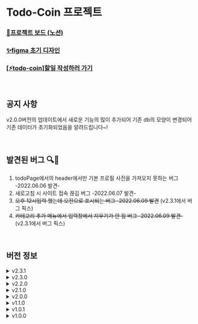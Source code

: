 # Todo-Coin 프로젝트

### [📓프로젝트 보드 (노션)](https://gold-route-090.notion.site/To-do-Coin-b75b3b4bb3de4b16a4341878154c37ae)
### [✨figma 초기 디자인](https://www.figma.com/file/wPBJm0gWJUiY7PQVi2YqiA/To-do-Coin)
### [[⚡todo-coin]할일 작성하러 가기](https://todo-coin.netlify.app/)
<br/>

## 공지 사항
v2.0.0버전의 업데이트에서 새로운 기능의 많이 추가되어 기존 db의 모양이 변경되어 기존 데이터가 초기화되었음을 알려드립니다~!

<br/>

## 발견된 버그 🔍🐞
1. todoPage에서의 header에서만 기본 프로필 사진을 가져오지 못하는 버그 -2022.06.06 발견-
2. 새로고침 시 사이트 접속 끊김 버그 -2022.06.07 발견-
3. ~~오후 12시입력 했는데 오전으로 표시되는 버그 -2022.06.09 발견~~ (v2.3.1에서 버그 픽스)
4. ~~카테고리 추가 메뉴에서 입력창에서 지우기가 안 됨 버그 -2022.06.09 발견-~~ (v2.3.1에서 버그 픽스)

<br/>

## 버전 정보
<details>
<summary>v2.3.1</summary>
<div markdown="1">

## 수정된 버그 🛠️🐞
    1. 오후 12시입력 했는데 오전으로 표시되는 버그 -2022.06.09 발견
       오전 오후로 변환하는 함수에서 12시부분을 고려하지 못해서 수정했습니다.
       새벽 12시는 0시로 점심 12시는 12시로 출력됩니다~!
  ![image](https://user-images.githubusercontent.com/79118046/172862059-165ca225-3d7a-4ace-a623-30748ba63945.png)
  ![image](https://user-images.githubusercontent.com/79118046/172864937-f0ee951a-c06d-4c92-be42-344fe9435ec7.png)

    
    2. 카테고리 추가 메뉴에서 입력창에서 지우기가 안 됨 -2022.06.09 발견
       preventDefault() 함수로 인한 문제였습니다. 이제 정상적으로 작동합니다.
    
[해결 상세보기](https://gold-route-090.notion.site/To-do-Coin-b75b3b4bb3de4b16a4341878154c37ae#6b65addf60b042458b8923a304595d6b)


</div>
</details>

<details>
<summary>v2.3.0</summary>
<div markdown="1">

## 기능 추가 ✔
    1. 웹사이트 탭창에서 페이지 제목이 출력됩니다.
 ![image](https://user-images.githubusercontent.com/79118046/172830714-e6e2062d-0fec-4bd3-9c95-8bda8b01ceb8.png)
    
    
## 기능 변경 ♻
    1. 카테고리 기능이 변경됩니다.
      기존 카테고리 입력방식은 수정 시에 활용이 불가하고, 또한 재사용성이 떨어져서 아래와 같이 기능을 수정하였습니다.
    
      * 나의 카테고리 등록 방식 변경
       기존: todo생성 시 입력된 카테고리는 나의 카테고리에 추가 (수정 시에는 불가했음)
       변경: 카테고리 추가하기 메뉴에서 나의 카테고리 추가. (카테고리 추가메뉴는 todo생성&수정 및 마이페이지에 있습니다.)
      
      * 카테고리 입력 방식 변경
       기존: 아무 제약없이 막 등록 가능
       변경: 나의 카테고리에 있는 카테고리만 등록가능
![image](https://user-images.githubusercontent.com/79118046/172832382-7ff0caa3-5e49-4b30-aee3-8c9843ede348.png)

    2. Ui가 개선 되었습니다.
       * todo_page
         todoPage에서 고정부분을 헤더뿐만아니라 추가로 (컨트롤 버튼들 + 하단 footer)까지 고정시키고 
         중간에 todo리스트 부분을 스크롤로 변경하여
         사용의 편의성을 높였습니다.
![image](https://user-images.githubusercontent.com/79118046/172833558-334729a8-b59a-413a-943f-42c75dcb44ed.png)

       * todo_card
         할일에서 상태를 변경하는 부분이 눈에 띄지 않아서 입체감을 추가했습니다.
![image](https://user-images.githubusercontent.com/79118046/172833619-c6a9f54d-b2e3-4714-866e-57a350574436.png)
       
     3. 기본 디폴트 프로필 사진을 변경했습니다.
        조금더 컨셉에 맞는 기본사진으로 변경했습니다.
 ![image](https://user-images.githubusercontent.com/79118046/172833995-3d9371ff-ef5a-48fe-906a-6d0dc4198849.png)
    
     4. 웹사이트 기본 폰트를 주아체로 변경했습니다.
        폰트스타일이 바뀌면서 전체적으로 폰트사이즈도 같이 변경 되었습니다.
    

    
</div>
</details>

<details>
<summary>v2.2.0</summary>
<div markdown="1">

## 기능 추가 ✔
    1. pwa사이트로 사이트로 진화하였습니다.
      - 다운로드 받아서 바탕화면 & 홈화면에 두고 사용이 가능합니다.
      - 오프라인에서 사용 시 오프라인임을 알려주는 페이지가 출력됩니다.
![image](https://user-images.githubusercontent.com/79118046/172061559-cb9e2e42-bd4e-4728-aa0e-71af5f3bf557.png)

![image](https://user-images.githubusercontent.com/79118046/172061539-86517357-98d3-4490-967f-785c3d4efa8f.png)

![image](https://user-images.githubusercontent.com/79118046/172061621-8a4e288f-0829-476d-942e-0df9de886f35.png)



</div>
</details>

<details>
<summary>v2.1.0</summary>
<div markdown="1">

## 기능 추가 ✔
    1. item의 이름이 축약기능 추가되었습니다.
       item의 이름이 길어지면 아이템들의 모양이 일관되지 않아 깔끔한 디자인이 아니었습니다.
       그래서 item의 이름이 길어지면 축약되고 이름을 다시 클릭해서 전체이름을 볼 수있는 기능을 추가했습니다.
![image](https://user-images.githubusercontent.com/79118046/172043751-c77f6f9c-6894-4358-a6a8-9c00b11f32fa.png)

## 기능 변경 ♻
    1. 아이템 구매기능이 변경되었습니다.
       아이템 구매 시
       기존: 해당 아이템 자동 삭제.
       변경: 해당 아이템 유지. (삭제는 수동으로 지원됨)
    
    2. 모바일 화면에 잘 맞게 나오도록 ui를 최적화 하였습니다.
    
    3. 로그아웃 버튼의 기능이 변경되었습니다.
       기존: 클릭 시 바로 로그아웃.
       변경: 재확인 후 로그아웃.
 ![image](https://user-images.githubusercontent.com/79118046/172043936-7fac8a2b-a3d2-4af1-b006-34cd7dd1838d.png)
    
    4. 닉네임부분의 ui가 변경되었습니다.
       - 닉네임 변경 버튼이 클릭 전후로 다른 색을 갖게 변경되었습니다.
         기존: 동일색
         변경: 초록색
       - 닉네임 input에 placeholder를 추가하였습니다.

## 발견된 버그 🔍🐞
~~1.휴대폰에서 구글 로그인 시 불가능, 웹사이트에서만 접속 가능 버그.~~
```
앱이 Google보안 브라우저정책을 준수하지 않았다고 오류가 나옵니다~!
해결방법을 찾아봐야겠습니다.
일단 휴대폰에서도 웹사이트로 접속하는 방법이면 사용 가능합니다.
------------------------------------------------------------------------------------------------
해결: 휴대폰에서 로그인이 안 되는 게 아니라 chrome이 아닌 브라우저 즉 카카오 인앱에서 접속 시 구글 로그인이 불가한 것을 알아냈다.
그래서 문자로 보내면거나 해당 주소를 복사해서 chrome에서 실행하면 잘된다.
```
[참고사이트](https://mingeesuh.tistory.com/entry/%EC%9D%B8%EC%95%B1-%EB%B8%8C%EB%9D%BC%EC%9A%B0%EC%A0%80-%EB%A1%9C%EA%B7%B8%EC%9D%B8-%EC%98%A4%EB%A5%98-403-%EC%98%A4%EB%A5%98-disalloweduseragent)

</div>
</details>

<details>
<summary>v2.0.0</summary>
<div markdown="1">

## 기능 추가 ✔
    1. 마이페이지가 오픈되었습니다.
       * 새로운 기능
        - 닉네임과 프로필사진을 저장 할 수 있게 되었습니다.
        - 누적 정보(todo, coin, item)가 추가되었습니다.
        - 하단 세션(나의 카테고리, 나의 아이템)들에 toggle기능이 추가되었습니다.
![image](https://user-images.githubusercontent.com/79118046/172022488-0170b01a-0028-4f27-b0ba-26ef8b342ece.png)
![image](https://user-images.githubusercontent.com/79118046/172022618-2cb5fbac-0267-44b6-8ec1-3a0c1b236767.png)
    
       * 나의 카테고리
        - 나의 카테고리리에 삭제기능이 추가되었습니다.
![image](https://user-images.githubusercontent.com/79118046/172022615-2418b452-2d5e-446c-9520-6229b5fdb64b.png)


## 기능 변경 ♻
    1. 마이페이지의 로그아웃 버튼 변경.
       로그아웃 버튼이 아이콘으로 변경되었으며 아이콘tooltip과 흔들리는 시각효과를 추가하였습니다.
![image](https://user-images.githubusercontent.com/79118046/172022586-9d80032b-5679-4fa0-b10e-9922a7852f69.png)

## 발견된 버그 🔍🐞
    1.  todoPage에서의 header에서만 기본 프로필 사진을 가져오지 못하는 버그.
        사용자가 처음 계정 생성 시 기본프로필 사진인 피카츄가 출력됩니다. 다른 페이지에서의 header에서는 피카츄가 잘 등장하지만
![image](https://user-images.githubusercontent.com/79118046/172022987-26a3216a-82f3-4126-9a1b-983ee4a4c508.png)  
   
        todoPage에서의 header에서는 이상하게 피카츄가 등자하지 않습니다.
        현재 발견된 원인은 header에서 asset폴더 앞에 '/'를 붙여야 되는 경우도 있고 아닌 경우가도 있어서 불규칙적인것으로 확인됐습니다.
        그러나 '/'가 왜 다르게 적용되는 지에 대해에서는 해결점을 찾지 못해 추후에 해결하고자 합니다.
        기본프로필 왜에 새로등록한 사진은 잘 나옵니다~!
 ![image](https://user-images.githubusercontent.com/79118046/172022991-b51f56e8-8bbf-4a58-8c01-a526547b9c33.png)


</div>
</details>

<details>
<summary>v1.1.0</summary>
<div markdown="1">

## 기능 추가 ✔
    1. 헤더메뉴에 tooltip이 추가되었습니다.
       이제 보다 가시적으로 어떤 메뉴인지 알 수 있게 되었습니다.
![image](https://user-images.githubusercontent.com/79118046/171870090-085da9bb-e242-4e22-aa4e-9cab7abd761c.png)

    2. 아이템 기능이 추가되었습니다.
       * 상점
        - 아이템 생성: lv과 구매비용, 이미지 or 아이콘을 저장 할 수 있습니다.
        - 아이템 수정 & 삭제: 이미 생성된 아이템을 수정 및 삭제가 가능합니다. 구매하기 옆에 버튼을 눌러서 실행합니다.
        - 구매하기: 아이템의 조건이 맞으면 구매가 가능합니다. 구매한 상품은 마이페이지로 이동됩니다.
       * 마이페이지
        - 아이템 사용: 아이템 사용 시 해당 아이템은 삭제됩니다.
![image](https://user-images.githubusercontent.com/79118046/171870573-73c3f069-0b50-4208-8e9b-4ccd9a88a6d1.png)


## 기능 변경 ♻
    1. 마이페이지 위치 조정
       마이페이지 작업전까지 임시적으로 로그아웃 버튼을 최상단으로 이동 시켰습니다.
![image](https://user-images.githubusercontent.com/79118046/171870698-c7ce27b8-d33f-4d5a-9c7c-39b3ed65769f.png)

</div>
</details>

<details>
<summary>v1.0.1</summary>
<div markdown="1">
  
## 기능 변경 ♻
    1. 로그아웃 시 로직 변경.
       기존: 바로 로그인페이지로 감 (오류 발생 및 환경에 따라 로그아웃 불가).
       수정: 유저 정보 없음 모달이 나타남.
    2. non_existent_user 컴포넌트 변경 (유저 정보 없으면 나오는 모달 창).
       추가: 5초 뒤에 로그인 페이지로 이동함.
 
## 버그 수정 🐞
    1. 다른 유저가 로그인 하거나, todo생성 시 자신 외의 다른 유저들의 데이터가 전부 삭제되는 버그 수정.
       
  
</div>
</details>

<details>
<summary>v1.0.0</summary>
<div markdown="1">
  
    최초 배포
</div>
</details>





